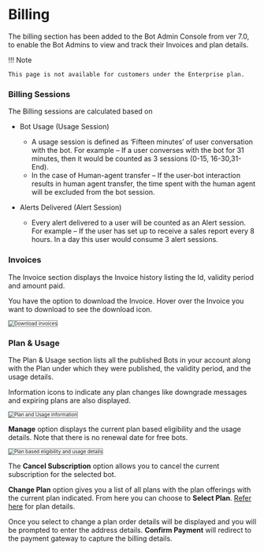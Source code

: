 # Billing

The billing section has been added to the Bot Admin Console from ver 7.0, to enable the Bot Admins to view and track their Invoices and plan details.

!!! Note

    This page is not available for customers under the Enterprise plan.


### Billing Sessions

The Billing sessions are calculated based on

* Bot Usage (Usage Session)
    * A usage session is defined as ‘Fifteen minutes’ of user conversation with the bot. For example – If a user converses with the bot for 31 minutes, then it would be counted as 3 sessions (0-15, 16-30,31-End).
    * In the case of Human-agent transfer – If the user-bot interaction results in human agent transfer, the time spent with the human agent will be excluded from the bot session.

* Alerts Delivered (Alert Session)
    * Every alert delivered to a user will be counted as an Alert session. For example – If the user has set up to receive a sales report every 8 hours. In a day this user would consume 3 alert sessions.


### Invoices

The Invoice section displays the Invoice history listing the Id, validity period and amount paid.

You have the option to download the Invoice. Hover over the Invoice you want to download to see the download icon.

<img src="../images/billing-img1.png" alt="Download invoices" title="Download invoices" style="border: 1px solid gray;zoom:70%;"/>


### Plan & Usage

The Plan & Usage section lists all the published Bots in your account along with the Plan under which they were published, the validity period, and the usage details.

Information icons to indicate any plan changes like downgrade messages and expiring plans are also displayed.

<img src="../images/billing-img2.png" alt="Plan and Usage information" title="Plan and Usage information" style="border: 1px solid gray;zoom:70%;"/>


**Manage** option displays the current plan based eligibility and the usage details. Note that there is no renewal date for free bots.

<img src="../images/billing-img3.png" alt="Plan based eligibility and usage details" title="Plan based eligibility and usage details" style="border: 1px solid gray;zoom:70%;"/>

The **Cancel Subscription** option allows you to cancel the current subscription for the selected bot.

**Change Plan** option gives you a list of all plans with the plan offerings with the current plan indicated. From here you can choose to **Select Plan**. [Refer here](../manage-assistant/plan-and-usage/overview.md) for plan details.

Once you select to change a plan order details will be displayed and you will be prompted to enter the address details. **Confirm Payment** will redirect to the payment gateway to capture the billing details.
